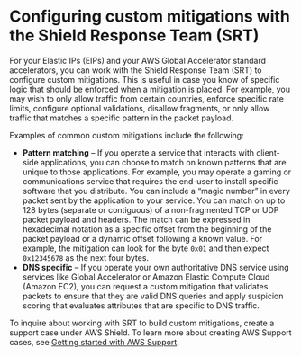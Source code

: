 # Configuring custom mitigations with the Shield Response Team \(SRT\)<a name="ddos-srt-custom-mitigations"></a>

For your Elastic IPs \(EIPs\) and your AWS Global Accelerator standard accelerators, you can work with the Shield Response Team \(SRT\) to configure custom mitigations\. This is useful in case you know of specific logic that should be enforced when a mitigation is placed\. For example, you may wish to only allow traffic from certain countries, enforce specific rate limits, configure optional validations, disallow fragments, or only allow traffic that matches a specific pattern in the packet payload\. 

Examples of common custom mitigations include the following:
+ **Pattern matching** – If you operate a service that interacts with client\-side applications, you can choose to match on known patterns that are unique to those applications\. For example, you may operate a gaming or communications service that requires the end\-user to install specific software that you distribute\. You can include a “magic number” in every packet sent by the application to your service\. You can match on up to 128 bytes \(separate or contiguous\) of a non\-fragmented TCP or UDP packet payload and headers\. The match can be expressed in hexadecimal notation as a specific offset from the beginning of the packet payload or a dynamic offset following a known value\. For example, the mitigation can look for the byte `0x01` and then expect `0x12345678` as the next four bytes\.
+ **DNS specific** – If you operate your own authoritative DNS service using services like Global Accelerator or Amazon Elastic Compute Cloud \(Amazon EC2\), you can request a custom mitigation that validates packets to ensure that they are valid DNS queries and apply suspicion scoring that evaluates attributes that are specific to DNS traffic\. 

To inquire about working with SRT to build custom mitigations, create a support case under AWS Shield\. To learn more about creating AWS Support cases, see [Getting started with AWS Support](https://docs.aws.amazon.com/awssupport/latest/user/getting-started.html)\. 